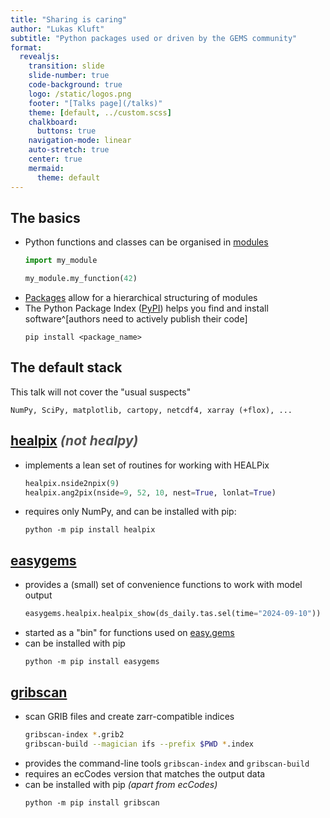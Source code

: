 ```yaml
---
title: "Sharing is caring"
author: "Lukas Kluft"
subtitle: "Python packages used or driven by the GEMS community"
format:
  revealjs:
    transition: slide
    slide-number: true
    code-background: true
    logo: /static/logos.png
    footer: "[Talks page](/talks)"
    theme: [default, ../custom.scss]
    chalkboard:
      buttons: true
    navigation-mode: linear
    auto-stretch: true
    center: true
    mermaid:
      theme: default
---
```


## The basics

* Python functions and classes can be organised in [modules](https://docs.python.org/3/tutorial/modules.html)
  ```py
  import my_module

  my_module.my_function(42)
  ```
* [Packages](https://docs.python.org/3/tutorial/modules.html#packages) allow for a hierarchical structuring of modules
* The Python Package Index ([PyPI](https://pypi.org)) helps you find and install software^[authors need to actively publish their code]
  ```
  pip install <package_name>
  ```

## The default stack

This talk will not cover the "usual suspects"

    NumPy, SciPy, matplotlib, cartopy, netcdf4, xarray (+flox), ...

## [healpix](https://github.com/ntessore/healpix) <span style="color: #555">_(not healpy)_</span>

* implements a lean set of routines for working with HEALPix
  ```py
  healpix.nside2npix(9)
  healpix.ang2pix(nside=9, 52, 10, nest=True, lonlat=True)
  ```
* requires only NumPy, and can be installed with pip:
  ```
  python -m pip install healpix
  ```

## [easygems](https://github.com/mpimet/easygems)

* provides a (small) set of convenience functions to work with model output
  ```py
  easygems.healpix.healpix_show(ds_daily.tas.sel(time="2024-09-10"))
  ```
* started as a "bin" for functions used on [easy.gems](http://easy.gems.dkrz.de)
* can be installed with pip
  ```
  python -m pip install easygems
  ```

## [gribscan](https://github.com/gribscan/gribscan)

* scan GRIB files and create zarr-compatible indices
  ```sh
  gribscan-index *.grib2
  gribscan-build --magician ifs --prefix $PWD *.index
  ```
* provides the command-line tools `gribscan-index` and `gribscan-build`
* requires an ecCodes version that matches the output data
* can be installed with pip _(apart from ecCodes)_
  ```
  python -m pip install gribscan
  ```
